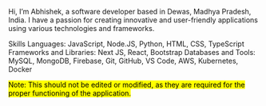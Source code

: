 Hi, I’m Abhishek, a software developer based in Dewas, Madhya Pradesh, India. I have a passion for creating innovative and user-friendly applications using various technologies and frameworks.

Skills
Languages: JavaScript, Node.JS, Python, HTML, CSS, TypeScript
Frameworks and Libraries: Next JS, React, Bootstrap
Databases and Tools: MySQL, MongoDB, Firebase, Git, GitHub, VS Code, AWS, Kubernetes, Docker

<mark style="background-color: yellow;">Note: This should not be edited or modified, as they are required for the proper functioning of the application.</mark>

